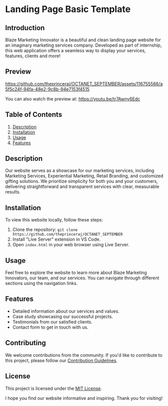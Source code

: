 # Landing Page Basic Template

## Introduction
Blaze Marketing Innovator is a beautiful and clean landing page website for an imaginary marketing services company. Developed as part of internship, this web application offers a seamless way to display your services, features, clients and more!

## Preview
https://github.com/theprinceraj/OCTANET_SEPTEMBER/assets/116755566/a5f5c24f-94fa-48e2-9c8b-94e7153f4515

You can also watch the preview at: https://youtu.be/tr7Awny6Edc

## Table of Contents
1. [Description](#description)
2. [Installation](#installation)
3. [Usage](#usage)
4. [Features](#features)

## Description
Our website serves as a showcase for our marketing services, including Marketing Services, Experiential Marketing, Retail Branding, and customized gifting solutions. We prioritize simplicity for both you and your customers, delivering straightforward and transparent services with clear, measurable results.

## Installation
To view this website locally, follow these steps:
1. Clone the repository: `git clone https://github.com/theprinceraj/OCTANET_SEPTEMBER`
2. Install "Live Server" extension in VS Code.
3. Open `index.html` in your web browser using Live Server.

## Usage
Feel free to explore the website to learn more about Blaze Marketing Innovators, our team, and our services. You can navigate through different sections using the navigation links.

## Features
- Detailed information about our services and values.
- Case study showcasing our successful projects.
- Testimonials from our satisfied clients.
- Contact form to get in touch with us.

## Contributing
We welcome contributions from the community. If you'd like to contribute to this project, please follow our [Contribution Guidelines](CONTRIBUTING.md).

## License
This project is licensed under the [MIT License](LICENSE).

I hope you find our website informative and inspiring. Thank you for visiting!
